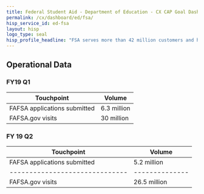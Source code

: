 ```yaml
---
title: Federal Student Aid - Department of Education - CX CAP Goal Dashboard
permalink: /cx/dashboard/ed/fsa/
hisp_service_id: ed-fsa
layout: hisp
logo_type: seal
hisp_profile_headline: "FSA serves more than 42 million customers and has a lending portfolio of more than 1.3 trillion dollars"
---
```


## Operational Data

### FY19 Q1

| Touchpoint                   | Volume      |
|------------------------------|-------------|
| FAFSA applications submitted | 6.3 million |
| FAFSA.gov visits             | 30 million  |


### FY 19 Q2

| Touchpoint                   | Volume      |
|------------------------------|-------------|
| FAFSA applications submitted | 5.2 million  |
|------------------------------|--------------|
| FAFSA.gov visits             | 26.5 million |


